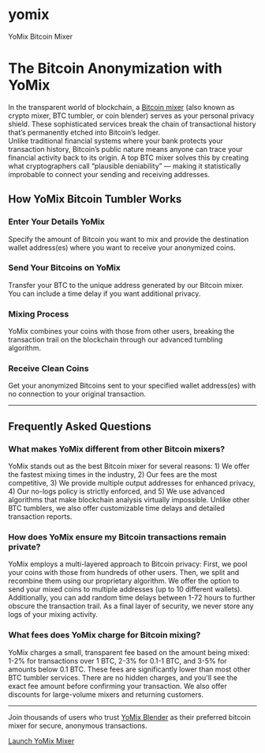 # yomix
YoMix Bitcoin Mixer
<body>
  <h1>The Bitcoin Anonymization with YoMix</h1>
<p>In the transparent world of blockchain, a <a href="https://yomix-mixer.com/">Bitcoin mixer</a> (also known as crypto mixer, BTC tumbler, or coin blender) serves as your personal privacy shield. These sophisticated services break the chain of transactional history that’s permanently etched into Bitcoin’s ledger. <br>Unlike traditional financial systems where your bank protects your transaction history, Bitcoin’s public nature means anyone can trace your financial activity back to its origin. A top BTC mixer solves this by creating what cryptographers call “plausible deniability” — making it statistically improbable to connect your sending and receiving addresses.</p>
<h2>How YoMix Bitcoin Tumbler Works</h2>
                    <h3>Enter Your Details YoMix</h3>
                    <p>Specify the amount of Bitcoin you want to mix and provide the destination wallet address(es) where you want to receive your anonymized coins.</p>
                    <h3>Send Your Bitcoins on YoMix</h3>
                    <p>Transfer your BTC to the unique address generated by our Bitcoin mixer. You can include a time delay if you want additional privacy.</p>
                    <h3>Mixing Process</h3>
                    <p>YoMix combines your coins with those from other users, breaking the transaction trail on the blockchain through our advanced tumbling algorithm.</p>
                    <h3>Receive Clean Coins</h3>
                    <p>Get your anonymized Bitcoins sent to your specified wallet address(es) with no connection to your original transaction.</p>
                </div>
<hr>
<h2>Frequently Asked Questions</h2>
                    <h3>What makes YoMix different from other Bitcoin mixers?</h3>
                    <p>YoMix stands out as the best Bitcoin mixer for several reasons: 1) We offer the fastest mixing times in the industry, 2) Our fees are the most competitive, 3) We provide multiple output addresses for enhanced privacy, 4) Our no-logs policy is strictly enforced, and 5) We use advanced algorithms that make blockchain analysis virtually impossible. Unlike other BTC tumblers, we also offer customizable time delays and detailed transaction reports.</p>
                    <h3>How does YoMix ensure my Bitcoin transactions remain private?</h3>
                    <p>YoMix employs a multi-layered approach to Bitcoin privacy: First, we pool your coins with those from hundreds of other users. Then, we split and recombine them using our proprietary algorithm. We offer the option to send your mixed coins to multiple addresses (up to 10 different wallets). Additionally, you can add random time delays between 1-72 hours to further obscure the transaction trail. As a final layer of security, we never store any logs of your mixing activity.</p>
                    <h3>What fees does YoMix charge for Bitcoin mixing?</h3>
                    <p>YoMix charges a small, transparent fee based on the amount being mixed: 1-2% for transactions over 1 BTC, 2-3% for 0.1-1 BTC, and 3-5% for amounts below 0.1 BTC. These fees are significantly lower than most other BTC tumbler services. There are no hidden charges, and you'll see the exact fee amount before confirming your transaction. We also offer discounts for large-volume mixers and returning customers.</p>
<hr>
<p>Join thousands of users who trust <a href="https://yomix-mixer.com/">YoMix Blender</a> as their preferred bitcoin mixer for secure, anonymous transactions.</p>
<a href="https://yomix-mixer.com/">Launch YoMix Mixer</a>
</body>
